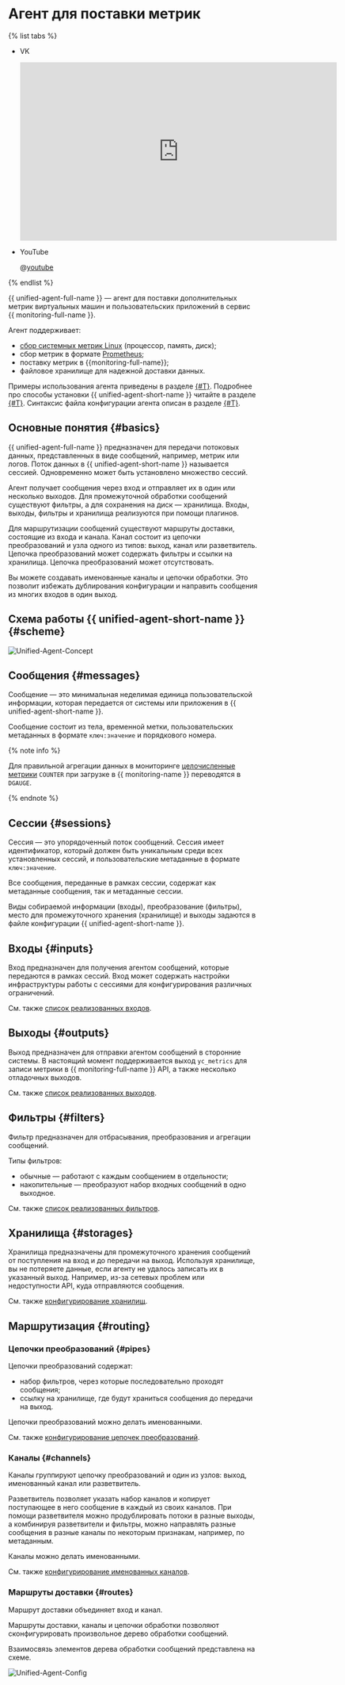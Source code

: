 # Агент для поставки метрик


{% list tabs %}

- VK

  <iframe src="https://vk.com/video_ext.php?oid=-200452713&id=456239453&hash=1cd0d8eb71fb0296" width="640" height="360" frameborder="0" allowfullscreen="1" allow="autoplay; encrypted-media; fullscreen; picture-in-picture"></iframe>

- YouTube

  @[youtube](https://youtu.be/EY6c_6YYF10)

{% endlist %}



{{ unified-agent-full-name }} — агент для поставки дополнительных метрик виртуальных машин и пользовательских приложений в сервис {{ monitoring-full-name }}.

Агент поддерживает:

- [сбор системных метрик Linux](../../../operations/unified-agent/linux_metrics.md) (процессор, память, диск);
- сбор метрик в формате [Prometheus](https://prometheus.io);
- поставку метрик в {{monitoring-full-name}};
- файловое хранилище для надежной доставки данных.

Примеры использования агента приведены в разделе [{#T}](../../../operations/index.md#working-with-metrics). Подробнее про способы установки {{ unified-agent-short-name }} читайте в разделе [{#T}](./installation.md). Синтаксис файла конфигурации агента описан в разделе [{#T}](./configuration.md).

## Основные понятия {#basics}

{{ unified-agent-full-name }} предназначен для передачи потоковых данных, представленных в виде сообщений, например, метрик или логов. Поток данных в {{ unified-agent-short-name }} называется сессией. Одновременно может быть установлено множество сессий.

Агент получает сообщения через вход и отправляет их в один или несколько выходов. Для промежуточной обработки сообщений существуют фильтры, а для сохранения на диск — хранилища. Входы, выходы, фильтры и хранилища реализуются при помощи плагинов.

Для маршрутизации сообщений существуют маршруты доставки, состоящие из входа и канала. Канал состоит из цепочки преобразований и узла одного из типов: выход, канал или разветвитель. Цепочка преобразований может содержать фильтры и ссылки на хранилища. Цепочка преобразований может отсутствовать.

Вы можете создавать именованные каналы и цепочки обработки. Это позволит избежать дублирования конфигурации и направить сообщения из многих входов в один выход.

## Схема работы {{ unified-agent-short-name }} {#scheme}

![Unified-Agent-Concept](../../../../_assets/monitoring/concepts/unified-agent-concept.svg)

## Сообщения {#messages}

Сообщение — это минимальная неделимая единица пользовательской информации, которая передается от системы или приложения в {{ unified-agent-short-name }}.

Сообщение состоит из тела, временной метки, пользовательских метаданных в формате `ключ:значение` и порядкового номера.

{% note info %}

Для правильной агрегации данных в мониторинге [целочисленные метрики](../../../concepts/data-model.md#metric-types) `COUNTER` при загрузке в {{ monitoring-name }} переводятся в `DGAUGE`.

{% endnote %}

## Сессии {#sessions}

Сессия — это упорядоченный поток сообщений. Сессия имеет идентификатор, который должен быть уникальным среди всех установленных сессий, и пользовательские метаданные в формате `ключ:значение`.

Все сообщения, переданные в рамках сессии, содержат как метаданные сообщения, так и метаданные сессии.

Виды собираемой информации (входы), преобразование (фильтры), место для промежуточного хранения (хранилище) и выходы задаются в файле конфигурации {{ unified-agent-short-name }}. 

## Входы {#inputs}
Вход предназначен для получения агентом сообщений, которые передаются в рамках сессий. Вход может содержать настройки инфраструктуры работы с сессиями для конфигурирования различных ограничений.

См. также [список реализованных входов](inputs.md).

## Выходы {#outputs}

Выход предназначен для отправки агентом сообщений в сторонние системы. В настоящий момент поддерживается выход `yc_metrics` для записи метрики в {{ monitoring-full-name }} API, а также несколько отладочных выходов.

См. также [список реализованных выходов](outputs.md).

## Фильтры {#filters}

Фильтр предназначен для отбрасывания, преобразования и агрегации сообщений.

Типы фильтров:

- обычные — работают с каждым сообщением в отдельности;
- накопительные — преобразуют набор входных сообщений в одно выходное.

См. также [список реализованных фильтров](filters.md).

## Хранилища {#storages}
Хранилища предназначены для промежуточного хранения сообщений от поступления на вход и до передачи на выход.
Используя хранилище, вы не потеряете данные, если агенту не удалось записать их в указанный выход. Например, из-за сетевых проблем или недоступности API, куда отправляются сообщения.

См. также [конфигурирование хранилищ](storage.md).

## Маршрутизация {#routing}

### Цепочки преобразований {#pipes}
Цепочки преобразований содержат:
* набор фильтров, через которые последовательно проходят сообщения;
* ссылку на хранилище, где будут храниться сообщения до передачи на выход.

Цепочки преобразований можно делать именованными.

См. также [конфигурирование цепочек преобразований](routing.md#pipes).

### Каналы {#channels}

Каналы группируют цепочку преобразований и один из узлов: выход, именованный канал или разветвитель.

Разветвитель позволяет указать набор каналов и копирует поступающее в него сообщение в каждый из своих каналов. При помощи разветвителя можно продублировать потоки в разные выходы, а комбинируя разветвители и фильтры, можно направлять разные сообщения в разные каналы по некоторым признакам, например, по метаданным.

Каналы можно делать именованными.

См. также [конфигурирование именованных каналов](routing.md#channels).

### Маршруты доставки {#routes}

Маршрут доставки объединяет вход и канал.

Маршруты доставки, каналы и цепочки обработки позволяют сконфигурировать произвольное дерево обработки сообщений.

Взаимосвязь элементов дерева обработки сообщений представлена на схеме.

![Unified-Agent-Config](../../../../_assets/monitoring/concepts/unified-agent-config.svg)
